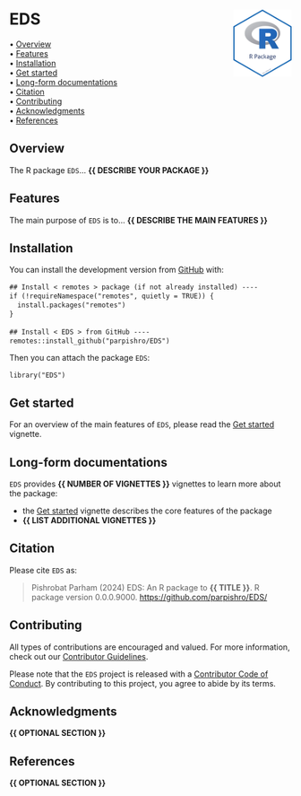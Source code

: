 <!-- README.md is generated from README.Rmd. Please edit that file -->

# EDS <img src="man/figures/package-sticker.png" align="right" style="float:right; height:120px;"/>

<!-- badges: start -->
<!-- badges: end -->
<p align="left">
• <a href="#overview">Overview</a><br> •
<a href="#features">Features</a><br> •
<a href="#installation">Installation</a><br> •
<a href="#get-started">Get started</a><br> •
<a href="#long-form-documentations">Long-form documentations</a><br> •
<a href="#citation">Citation</a><br> •
<a href="#contributing">Contributing</a><br> •
<a href="#acknowledgments">Acknowledgments</a><br> •
<a href="#references">References</a>
</p>

## Overview

The R package `EDS`… **{{ DESCRIBE YOUR PACKAGE }}**

## Features

The main purpose of `EDS` is to… **{{ DESCRIBE THE MAIN FEATURES }}**

## Installation

You can install the development version from
[GitHub](https://github.com/) with:

    ## Install < remotes > package (if not already installed) ----
    if (!requireNamespace("remotes", quietly = TRUE)) {
      install.packages("remotes")
    }

    ## Install < EDS > from GitHub ----
    remotes::install_github("parpishro/EDS")

Then you can attach the package `EDS`:

    library("EDS")

## Get started

For an overview of the main features of `EDS`, please read the [Get
started](https://parpishro.github.io/EDS/articles/EDS.html) vignette.

## Long-form documentations

`EDS` provides **{{ NUMBER OF VIGNETTES }}** vignettes to learn more
about the package:

-   the [Get started](https://parpishro.github.io/EDS/articles/EDS.html)
    vignette describes the core features of the package
-   **{{ LIST ADDITIONAL VIGNETTES }}**

## Citation

Please cite `EDS` as:

> Pishrobat Parham (2024) EDS: An R package to **{{ TITLE }}**. R
> package version 0.0.0.9000. <https://github.com/parpishro/EDS/>

## Contributing

All types of contributions are encouraged and valued. For more
information, check out our [Contributor
Guidelines](https://github.com/parpishro/EDS/blob/main/CONTRIBUTING.md).

Please note that the `EDS` project is released with a [Contributor Code
of
Conduct](https://contributor-covenant.org/version/2/1/CODE_OF_CONDUCT.html).
By contributing to this project, you agree to abide by its terms.

## Acknowledgments

**{{ OPTIONAL SECTION }}**

## References

**{{ OPTIONAL SECTION }}**
